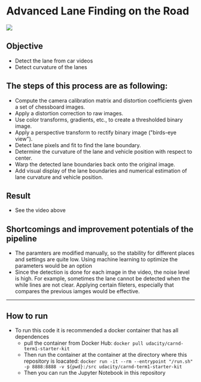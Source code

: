 # Advanced Lane Finding on the Road


<img src="./test_videos_output/project_video.gif">



## Objective 

- Detect the lane from car videos
- Detect curvature of the lanes

## The steps of this process are as following:

- Compute the camera calibration matrix and distortion coefficients given a set of chessboard images.
- Apply a distortion correction to raw images.
- Use color transforms, gradients, etc., to create a thresholded binary image.
- Apply a perspective transform to rectify binary image ("birds-eye view").
- Detect lane pixels and fit to find the lane boundary.
- Determine the curvature of the lane and vehicle position with respect to center.
- Warp the detected lane boundaries back onto the original image.
- Add visual display of the lane boundaries and numerical estimation of lane curvature and vehicle position.


## Result 

- See the video above


## Shortcomings and improvement potentials of the pipeline

- The paramters are modified manually, so the stability for different places and settings are quite low. Using machine learning to optimize the parameters would be an option
- Since the detection is done for each image in the video, the noise level is high. For example, sometimes the lane cannot be detected when the while lines are not clear. Applying certain fileters, especially that compares the previous iamges would be effective. 



<hr>

## How to run 

- To run this code it is recommended a docker container that has all dependences 
    - pull the container from Docker Hub:   `docker pull udacity/carnd-term1-starter-kit`
    - Then run the container at the container at the directory where this repository is loacated: `docker run -it --rm --entrypoint "/run.sh" -p 8888:8888 -v ${pwd}:/src udacity/carnd-term1-starter-kit` 
    - Then you can run the Jupyter Notebook in this repository